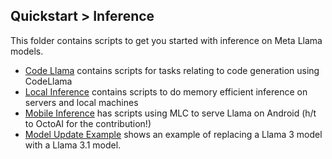 ## Quickstart > Inference

This folder contains scripts to get you started with inference on Meta Llama models.

* [Code Llama](./code_llama/) contains scripts for tasks relating to code generation using CodeLlama
* [Local Inference](./local_inference/) contains scripts to do memory efficient inference on servers and local machines
* [Mobile Inference](./mobile_inference/) has scripts using MLC to serve Llama on Android (h/t to OctoAI for the contribution!)
* [Model Update Example](./modelUpgradeExample.py) shows an example of replacing a Llama 3 model with a Llama 3.1 model. 
